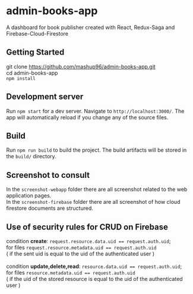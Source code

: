 # admin-books-app
A dashboard for book publisher created with React, Redux-Saga and Firebase-Cloud-Firestore

## Getting Started
git clone https://github.com/mashup96/admin-books-app.git <br/>
cd admin-books-app <br/>
`npm install`

## Development server
Run `npm start` for a dev server. Navigate to `http://localhost:3000/`. 
The app will automatically reload if you change any of the source files.

## Build
Run `npm run build` to build the project. The build artifacts will be stored in the `build/` directory.

## Screenshot to consult
In the `screenshot-webapp` folder there are all screenshot related to the web application pages. <br/>
In the `screenshot-firebase` folder there are all screenshot of how cloud firestore documents are structured.

## Use of security rules for CRUD on Firebase
condition <strong>create</strong>: `request.resource.data.uid == request.auth.uid`; <br/> 
for files `request.resource.metadata.uid == request.auth.uid` <br/>
( if the sent uid is equal to the uid of the authenticated user ) 
<br/><br/>
condition <strong>update,delete,read</strong>: `resource.data.uid == request.auth.uid`; <br/> 
for files `resource.metadata.uid == request.auth.uid` <br/>
( if the uid of the stored resource is equal to the uid of the authenticated user )

